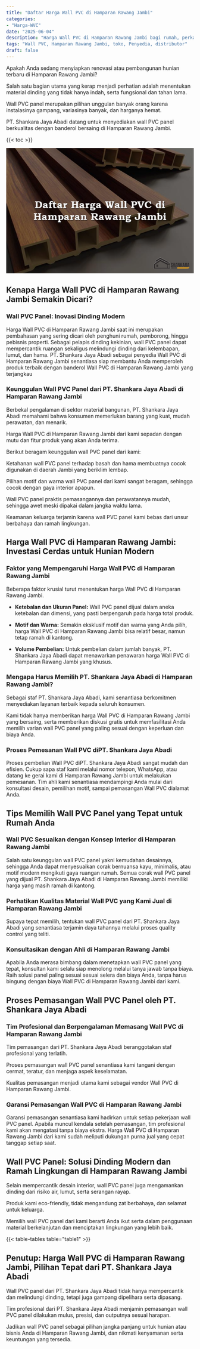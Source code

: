 ```yaml
---
title: "Daftar Harga Wall PVC di Hamparan Rawang Jambi"
categories: 
- "Harga-WVC"
date: "2025-06-04"
description: "Harga Wall PVC di Hamparan Rawang Jambi bagi rumah, perkantoran, dan toko. Produk terbaik, variasi motif, warna modern, beserta servis pemasangan dikerjakan oleh teknisi profesional serta kepastian resmi!|Servis distribusi Wall PVC di Hamparan Rawang Jambi bagi kebutuhan hunian, perkantoran, maupun gerai, dengan produk berkualitas dan instalasi oleh tim berpengalaman serta garansi resmi.|Alternatif Wall PVC di Hamparan Rawang Jambi yang terbukti untuk hunian, office, dan gerai, dengan material unggulan dan instalasi oleh tenaga ahli profesional dan garansi resmi.|Penyediaan Wall PVC di Hamparan Rawang Jambi untuk tempat tinggal, office, dan toko, dengan produk terbaik dan penempatan oleh teknisi berpengalaman, lengkap dengan garansi resmi.}"
tags: "Wall PVC, Hamparan Rawang Jambi, toko, Penyedia, distributor"
draft: false
---
```


Apakah Anda sedang menyiapkan renovasi atau pembangunan hunian terbaru di Hamparan Rawang Jambi?

Salah satu bagian utama yang kerap menjadi perhatian adalah menentukan material dinding yang tidak hanya indah, serta fungsional dan tahan lama.

Wall PVC panel merupakan pilihan unggulan banyak orang karena instalasinya gampang, variasinya banyak, dan harganya hemat.

PT. Shankara Jaya Abadi datang untuk menyediakan wall PVC panel berkualitas dengan banderol bersaing di Hamparan Rawang Jambi.

{{< toc >}}

![Daftar Harga Wall PVC di Hamparan Rawang Jambi](/images/Harga-WVC/Daftar-Harga-Wall-PVC-di-Hamparan-Rawang-Jambi.png)


## Kenapa Harga Wall PVC di Hamparan Rawang Jambi Semakin Dicari?

### Wall PVC Panel: Inovasi Dinding Modern

Harga Wall PVC di Hamparan Rawang Jambi saat ini merupakan pembahasan yang sering dicari oleh penghuni rumah, pemborong, hingga pebisnis properti. Sebagai pelapis dinding kekinian, wall PVC panel dapat mempercantik ruangan sekaligus melindungi dinding dari kelembapan, lumut, dan hama. PT. Shankara Jaya Abadi sebagai penyedia Wall PVC di Hamparan Rawang Jambi senantiasa siap membantu Anda memperoleh produk terbaik dengan banderol Wall PVC di Hamparan Rawang Jambi yang terjangkau

### Keunggulan Wall PVC Panel dari PT. Shankara Jaya Abadi di Hamparan Rawang Jambi

Berbekal pengalaman di sektor material bangunan, PT. Shankara Jaya Abadi memahami bahwa konsumen memerlukan barang yang kuat, mudah perawatan, dan menarik.

Harga Wall PVC di Hamparan Rawang Jambi dari kami sepadan dengan mutu dan fitur produk yang akan Anda terima.

Berikut beragam keunggulan wall PVC panel dari kami:

Ketahanan wall PVC panel terhadap basah dan hama membuatnya cocok digunakan di daerah Jambi yang beriklim lembap.

Pilihan motif dan warna wall PVC panel dari kami sangat beragam, sehingga cocok dengan gaya interior apapun.

Wall PVC panel praktis pemasangannya dan perawatannya mudah, sehingga awet meski dipakai dalam jangka waktu lama.

Keamanan keluarga terjamin karena wall PVC panel kami bebas dari unsur berbahaya dan ramah lingkungan.

## Harga Wall PVC di Hamparan Rawang Jambi: Investasi Cerdas untuk Hunian Modern

### Faktor yang Mempengaruhi Harga Wall PVC di Hamparan Rawang Jambi

Beberapa faktor krusial turut menentukan harga Wall PVC di Hamparan Rawang Jambi.

- **Ketebalan dan Ukuran Panel:** Wall PVC panel dijual dalam aneka ketebalan dan dimensi, yang pasti berpengaruh pada harga total produk.

- **Motif dan Warna:** Semakin eksklusif motif dan warna yang Anda pilih, harga Wall PVC di Hamparan Rawang Jambi bisa relatif besar, namun tetap ramah di kantong.

- **Volume Pembelian:** Untuk pembelian dalam jumlah banyak, PT. Shankara Jaya Abadi dapat menawarkan penawaran harga Wall PVC di Hamparan Rawang Jambi yang khusus.

### Mengapa Harus Memilih PT. Shankara Jaya Abadi di Hamparan Rawang Jambi?

Sebagai staf PT. Shankara Jaya Abadi, kami senantiasa berkomitmen menyediakan layanan terbaik kepada seluruh konsumen.

Kami tidak hanya memberikan harga Wall PVC di Hamparan Rawang Jambi yang bersaing, serta memberikan diskusi gratis untuk memfasilitasi Anda memilih varian wall PVC panel yang paling sesuai dengan keperluan dan biaya Anda.

### Proses Pemesanan Wall PVC diPT. Shankara Jaya Abadi

Proses pembelian Wall PVC diPT. Shankara Jaya Abadi sangat mudah dan efisien. Cukup sapa staf kami melalui nomor telepon, WhatsApp, atau datang ke gerai kami di Hamparan Rawang Jambi untuk melakukan pemesanan. Tim ahli kami senantiasa mendampingi Anda mulai dari konsultasi desain, pemilihan motif, sampai pemasangan Wall PVC dialamat Anda.

## Tips Memilih Wall PVC Panel yang Tepat untuk Rumah Anda

### Wall PVC Sesuaikan dengan Konsep Interior di Hamparan Rawang Jambi

Salah satu keunggulan wall PVC panel yakni kemudahan desainnya, sehingga Anda dapat menyesuaikan corak bernuansa kayu, minimalis, atau motif modern mengikuti gaya ruangan rumah. Semua corak wall PVC panel yang dijual PT. Shankara Jaya Abadi di Hamparan Rawang Jambi memiliki harga yang masih ramah di kantong.

### Perhatikan Kualitas Material Wall PVC yang Kami Jual di Hamparan Rawang Jambi

Supaya tepat memilih, tentukan wall PVC panel dari PT. Shankara Jaya Abadi yang senantiasa terjamin daya tahannya melalui proses quality control yang teliti.

### Konsultasikan dengan Ahli di Hamparan Rawang Jambi

Apabila Anda merasa bimbang dalam menetapkan wall PVC panel yang tepat, konsultan kami selalu siap menolong melalui tanya jawab tanpa biaya. Raih solusi panel paling sesuai sesuai selera dan biaya Anda, tanpa harus bingung dengan biaya Wall PVC di Hamparan Rawang Jambi dari kami.

## Proses Pemasangan Wall PVC Panel oleh PT. Shankara Jaya Abadi

### Tim Profesional dan Berpengalaman Memasang Wall PVC di Hamparan Rawang Jambi

Tim pemasangan dari PT. Shankara Jaya Abadi beranggotakan staf profesional yang terlatih.

Proses pemasangan wall PVC panel senantiasa kami tangani dengan cermat, teratur, dan menjaga aspek keselamatan.

Kualitas pemasangan menjadi utama kami sebagai vendor Wall PVC di Hamparan Rawang Jambi.

### Garansi Pemasangan Wall PVC di Hamparan Rawang Jambi

Garansi pemasangan senantiasa kami hadirkan untuk setiap pekerjaan wall PVC panel. Apabila muncul kendala setelah pemasangan, tim profesional kami akan mengatasi tanpa biaya ekstra. Harga Wall PVC di Hamparan Rawang Jambi dari kami sudah meliputi dukungan purna jual yang cepat tanggap setiap saat.

## Wall PVC Panel: Solusi Dinding Modern dan Ramah Lingkungan di Hamparan Rawang Jambi

Selain mempercantik desain interior, wall PVC panel juga mengamankan dinding dari risiko air, lumut, serta serangan rayap.

Produk kami eco-friendly, tidak mengandung zat berbahaya, dan selamat untuk keluarga.

Memilih wall PVC panel dari kami berarti Anda ikut serta dalam penggunaan material berkelanjutan dan menciptakan lingkungan yang lebih baik.

{{< table-tables table="table1" >}}

## Penutup: Harga Wall PVC di Hamparan Rawang Jambi, Pilihan Tepat dari PT. Shankara Jaya Abadi

Wall PVC panel dari PT. Shankara Jaya Abadi tidak hanya mempercantik dan melindungi dinding, tetapi juga gampang dipelihara serta dipasang.

Tim profesional dari PT. Shankara Jaya Abadi menjamin pemasangan wall PVC panel dilakukan mulus, presisi, dan outputnya sesuai harapan.

Jadikan wall PVC panel sebagai pilihan jangka panjang untuk hunian atau bisnis Anda di Hamparan Rawang Jambi, dan nikmati kenyamanan serta keuntungan yang tersedia.